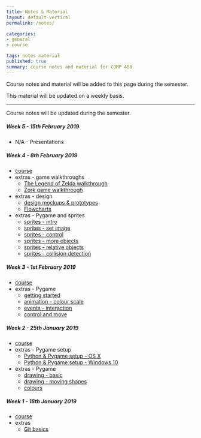 ```yaml
---
title: Notes & Material
layout: default-vertical
permalink: /notes/

categories:
- general
- course

tags: notes material
published: true
summary: course notes and material for COMP 488
---
```


Course notes and material will be added to this page during the semester.

This material will be updated on a weekly basis.

***

Course notes will be updated during the semester.

<!--
##### Week 15 - 27th April 2018
  * extras - final report
    * [final report outline](/assets/docs/extras/final-report-outline-2018.pdf)

##### Week 14 - 20th April 2018
  * [course](/assets/docs/2018/comp488-week14.pdf)
  * extras - design and dev
    * [dramatic elements](/assets/docs/extras/game-design-dev/game-dramatic-elements.pdf)
    * [formal elements](/assets/docs/extras/game-design-dev/game-formal-elements.pdf)
  * extras - final report
    * [final report outline](/assets/docs/extras/final-report-outline-2018.pdf)

##### Week 13 - 13th April 2018
  * [course](/assets/docs/2018/comp488-week13.pdf)
  * extras - design
    * [game designers](/assets/docs/extras/game-design-dev/game-designers.pdf)
  * extras - final report
    * [final report outline](/assets/docs/extras/final-report-outline-2018.pdf)
  * extras - game example
    * [shootemup game](/assets/docs/extras/pygame/game-examples/shooter.pdf)
  * extras - Pygame
    * [fun extras - explosions](/assets/docs/extras/pygame/fun-extras/extras-part1-explosions.pdf)

##### Week 12 - 6th April 2018
  * [course](/assets/docs/2018/comp488-week12.pdf)
  * extras - Pygame
    * [fun extras - repetitive firing](/assets/docs/extras/pygame/fun-extras/extras-part1-firing.pdf)
    * [player - health](/assets/docs/extras/pygame/player-health/player-health-intro.pdf)

##### Week 10 - 23rd March 2018
  * [course](/assets/docs/2018/comp488-week10.pdf)
  * extras - Pygame
    * [music - intro](/assets/docs/extras/pygame/music/music-intro.pdf)

##### Week 9 - 16th March 2018
* N/A - DEV Week

##### Week 8 - 9th March 2018
  * N/A - Spring Break

##### Week 7 - 2nd March 2018
  * [course](/assets/docs/2018/comp488-week7.pdf)
  * extras - Pygame
    * [drawing - text](/assets/docs/extras/pygame/drawing-text/drawing-text.pdf)
  * extras - design
    * [design mockups & prototypes](/assets/docs/extras/game-design-dev/design-mockups-gaming.pdf)
    * [playtesting and design](/assets/docs/extras/game-design-dev/game-playtesting.pdf)

##### Week 6 - 23rd February 2018
  * [course](/assets/docs/2018/comp488-week6.pdf)
  * extras - Pygame and sprites
    * [sprites - collision detection - better](/assets/docs/extras/pygame/sprites/sprites-collision-detection-better.pdf)
    * [sprites - animating images](/assets/docs/extras/pygame/sprites/sprites-animating-images.pdf)
    * [sprites - animating random images](/assets/docs/extras/pygame/sprites/sprites-animating-random-images.pdf)

##### Week 5 - 16th February 2018
  * [course](/assets/docs/2018/comp488-week5.pdf)
  * extras - Pygame and graphics
    * [graphics and sprites](/assets/docs/extras/pygame/graphics/graphics-and-sprites.pdf)
-->

##### Week 5 - 15th February 2019
  * N/A - Presentations

##### Week 4 - 8th February 2019
  * [course](/assets/docs/2019/comp488-week4.pdf)
  * extras - game walkthroughs
    * [The Legend of Zelda walkthrough](/assets/docs/extras/game-walkthroughs/LegendofZelda.pdf)
    * [Zork game walkthrough](/assets/docs/extras/game-walkthroughs/zork-outline-1995.pdf)
  * extras - design
    * [design mockups & prototypes](/assets/docs/extras/game-design-dev/design-mockups-gaming.pdf)
    * [Flowcharts](/assets/docs/extras/game-design-dev/game-plan-flowcharts.pdf)
  * extras - Pygame and sprites
    * [sprites - intro](/assets/docs/extras/pygame/sprites/sprites-intro.pdf)
    * [sprites - set image](/assets/docs/extras/pygame/sprites/sprites-set-image.pdf)
    * [sprites - control](/assets/docs/extras/pygame/sprites/sprites-control.pdf)
    * [sprites - more objects](/assets/docs/extras/pygame/sprites/sprites-more-objects.pdf)
    * [sprites - relative objects](/assets/docs/extras/pygame/sprites/sprites-relative-objects.pdf)
    * [sprites - collision detection](/assets/docs/extras/pygame/sprites/sprites-collision-detection.pdf)

##### Week 3 - 1st February 2019
  * [course](/assets/docs/2019/comp488-week3.pdf)
  * extras - Pygame
    * [getting started](/assets/docs/extras/pygame/getting-started.pdf)
    * [animation - colour scale](/assets/docs/extras/pygame/animation-colour-scale.pdf)
    * [events - interaction](/assets/docs/extras/pygame/events-input.pdf)
    * [control and move](/assets/docs/extras/pygame/move-coordinate-plane.pdf)

##### Week 2 - 25th January 2019
  * [course](/assets/docs/2019/comp488-week2.pdf)
  * extras - Pygame setup
    * [Python & Pygame setup - OS X](/assets/docs/extras/python-install-setup-osx.pdf)
    * [Python & Pygame setup - Windows 10](/assets/docs/extras/python-install-setup-windows.pdf)
  * extras - Pygame
    * [drawing - basic](/assets/docs/extras/pygame/drawing-basic.pdf)
    * [drawing - moving shapes](/assets/docs/extras/pygame/drawing-moving-shapes.pdf)
    * [colours](/assets/docs/extras/pygame/pygame-colours.pdf)

##### Week 1 - 18th January 2019
  * [course](/assets/docs/2019/comp488-week1.pdf)
  * extras
    * [Git basics](/assets/docs/extras/git-basics.pdf)